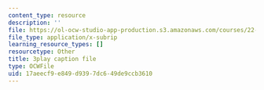 ```yaml
---
content_type: resource
description: ''
file: https://ol-ocw-studio-app-production.s3.amazonaws.com/courses/22-15-essential-numerical-methods-fall-2014/17aeecf9e849d9397dc649de9ccb3610_LhPZwdhutgU.srt
file_type: application/x-subrip
learning_resource_types: []
resourcetype: Other
title: 3play caption file
type: OCWFile
uid: 17aeecf9-e849-d939-7dc6-49de9ccb3610
---
```

